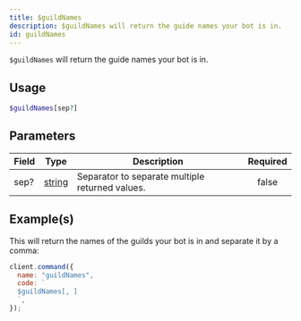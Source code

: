 ```yaml
---
title: $guildNames
description: $guildNames will return the guide names your bot is in.
id: guildNames
---
```


`$guildNames` will return the guide names your bot is in.

## Usage

```php
$guildNames[sep?]
```

## Parameters

| Field | Type                                                                                              | Description                                     | Required |
| ----- | ------------------------------------------------------------------------------------------------- | ----------------------------------------------- | :------: |
| sep?  | [string](https://developer.mozilla.org/en-US/docs/Web/JavaScript/Reference/Global_Objects/String) | Separator to separate multiple returned values. |  false   |

## Example(s)

This will return the names of the guilds your bot is in and separate it by a comma:

```javascript
client.command({
  name: "guildNames",
  code: `
  $guildNames[, ]
  `,
});
```
